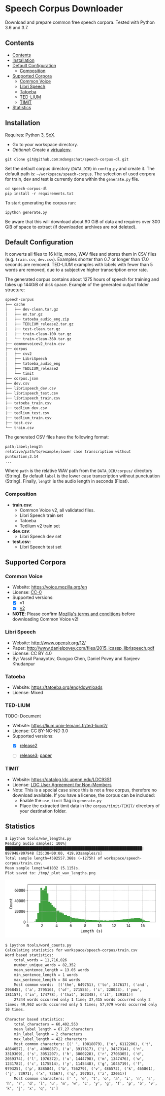 # Speech Corpus Downloader

Download and prepare common free speech corpora.
Tested with Python 3.6 and 3.7.


## Contents
<!-- TOC_START -->

* [Contents](#contents)
* [Installation](#installation)
* [Default Configuration](#default-configuration)
  * [Composition](#composition)
* [Supported Corpora](#supported-corpora)
  * [Common Voice](#common-voice)
  * [Libri Speech](#libri-speech)
  * [Tatoeba](#tatoeba)
  * [TED-LIUM](#ted-lium)
  * [TIMIT](#timit)
* [Statistics](#statistics)

<!-- TOC_END -->


## Installation
Requires: Python 3, [SoX](http://sox.sourceforge.net/).

* Go to your workspace directory.
* *Optional:* Create a [virtualenv](https://docs.python.org/3/library/venv.html).

```terminal
git clone git@github.com:mdangschat/speech-corpus-dl.git
```

Set the default corpus directory (`DATA_DIR`) in `config.py` and create it.
The default path is: `~/workspace/speech-corpus`.
The selection of used corpora for train, dev and test is currently done within the `generate.py` file.

```terminal
cd speech-corpus-dl
pip install -r requirements.txt
```

To start generating the corpus run:
```terminal
ipython generate.py
```
Be aware that this will download about 90 GiB of data and requires over 300 GiB of space to extract (if downloaded archives are not deleted).


## Default Configuration
It converts all files to 16 kHz, mono, WAV files and stores them in CSV files (e.g. `train.csv`, `dev.csv`).
Examples shorter than 0.7 or longer than 17.0 seconds are removed.
TED-LIUM examples with labels with fewer than 5 words are removed, due to a subjective higher transcription 
error rate.

The generated corpus contains about 1275 hours of speech for training and takes up 144GiB of disk space.
Example of the generated output folder structure:
```terminal
speech-corpus
├── cache
│   ├── dev-clean.tar.gz
│   ├── en.tar.gz
│   ├── tatoeba_audio_eng.zip
│   ├── TEDLIUM_release2.tar.gz
│   ├── test-clean.tar.gz
│   ├── train-clean-100.tar.gz
│   └── train-clean-360.tar.gz
├── commonvoicev2_train.csv
├── corpus
│   ├── cvv2
│   ├── LibriSpeech
│   ├── tatoeba_audio_eng
│   ├── TEDLIUM_release2
│   └── timit
├── corpus.json
├── dev.csv
├── librispeech_dev.csv
├── librispeech_test.csv
├── librispeech_train.csv
├── tatoeba_train.csv
├── tedlium_dev.csv
├── tedlium_test.csv
├── tedlium_train.csv
├── test.csv
└── train.csv
```

The generated CSV files have the following format:
```csv
path;label;length
relative/path/to/example;lower case transcription without puntuation;3.14
...
```
Where `path` is the relative WAV path from the `DATA_DIR/corpus/` directory (String).
By default `label` is the lower case transcription without punctuation (String).
Finally, `length` is the audio length in seconds (Float).


### Composition
* **train.csv**:
  * Common Voice v2, all validated files.
  * Libri Speech train set
  * Tatoeba
  * Tedlium v2 train set
* **dev.csv**:
  * Libri Speech dev set
* **test.csv**:
  * Libri Speech test set


## Supported Corpora
### Common Voice
* Website: https://voice.mozilla.org/en
* License: [CC-0](https://voice.mozilla.org/en/datasets)
* Supported versions:
    * [x] v1
    * [x] [v2](https://github.com/mozilla/CorporaCreator/blob/master/README.rst)
* **NOTE**: Please confirm [Mozilla's terms and conditions](https://voice.mozilla.org/en/datasets) before downloading Common Voice v2!


### Libri Speech
* Website: http://www.openslr.org/12/
* Paper: http://www.danielpovey.com/files/2015_icassp_librispeech.pdf
* License: CC BY 4.0
* By: Vassil Panayotov, Guoguo Chen, Daniel Povey and Sanjeev Khudanpur


### Tatoeba
* Website: https://tatoeba.org/eng/downloads
* License: Mixed


### TED-LIUM
TODO: Document
* Website: https://lium.univ-lemans.fr/ted-lium2/
* License: CC BY-NC-ND 3.0
* Supported versions:
    * [x] [release2](http://www.openslr.org/19/)
    * [ ] [release3](http://www.openslr.org/51/); [paper](https://arxiv.org/abs/1805.04699)


### TIMIT
* Website: https://catalog.ldc.upenn.edu/LDC93S1
* License: [LDC User Agreement for Non-Members](https://catalog.ldc.upenn.edu/license/ldc-non-members-agreement.pdf)
* Note: This is a special case since this is not a free corpus, therefore no download available.
    If you have a license, the corpus can be included:
    * Enable the `use_timit` flag in `generate.py`
    * Place the extracted timit data in the `corpus/timit/TIMIT/` directory of your destination folder.


## Statistics
```terminal
$ ipython tools/wav_lengths.py 
Reading audio samples: 100%|██████████████████████████████████████████████████████████████| 897948/897948 [35:38<00:00, 419.93samples/s]
Total sample length=4592557.368s (~1275h) of workspace/speech-corpus/train.csv.
Mean sample length=81832 (5.115)s.
Plot saved to: /tmp/_plot_wav_lengths.png
```
![Example length distribution plot](images/train_plot_wav_lengths.png)

```terminal
$ ipython tools/word_counts.py 
Calculating statistics for workspace/speech-corpus/train.csv
Word based statistics:
	total_words = 11,716,026
	number_unique_words = 82,352
	mean_sentence_length = 13.05 words
	min_sentence_length = 1 words
	max_sentence_length = 84 words
	Most common words:  [('the', 649751), ('to', 347617), ('and', 296845), ('a', 279516), ('of', 271555), ('i', 220023), ('you', 181157), ('in', 174778), ('that', 162348), ('it', 139181)]
	27344 words occurred only 1 time; 37,415 words occurred only 2 times; 49,962 words occurred only 5 times; 57,979 words occurred only 10 times.

Character based statistics:
	total_characters = 60,402,553
	mean_label_length = 67.27 characters
	min_label_length = 2 characters
	max_label_length = 422 characters
	Most common characters: [(' ', 10818079), ('e', 6112206), ('t', 4864057), ('o', 4006837), ('a', 3917617), ('i', 3437314), ('n', 3319309), ('s', 3051207), ('h', 3000228), ('r', 2703305), ('d', 2059374), ('l', 1976372), ('u', 1444798), ('m', 1347476), ('w', 1231782), ('c', 1175514), ('y', 1145448), ('g', 1045719), ('f', 979325), ('p', 838584), ('b', 756279), ('v', 486572), ('k', 465861), ('j', 73971), ('x', 73567), ('q', 39701), ('z', 32051)]
	Most common characters: [' ', 'e', 't', 'o', 'a', 'i', 'n', 's', 'h', 'r', 'd', 'l', 'u', 'm', 'w', 'c', 'y', 'g', 'f', 'p', 'b', 'v', 'k', 'j', 'x', 'q', 'z']
```

